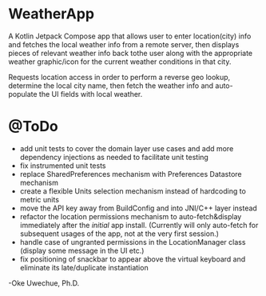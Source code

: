 # WeatherApp
A Kotlin Jetpack Compose app that allows user to enter location(city) info and fetches the local weather info from a remote
server, then displays pieces of relevant weather info back tothe user along with the appropriate weather graphic/icon for the
current weather conditions in that city.

Requests location access in order to perform a reverse geo lookup, determine the local city name, then fetch the weather info and
auto-populate the UI fields with local weather.



# @ToDo
- add unit tests to cover the domain layer use cases and add more dependency injections as needed to facilitate unit testing
- fix instrumented unit tests 
- replace SharedPreferences mechanism with Preferences Datastore mechanism
- create a flexible Units selection mechanism instead of hardcoding to metric units
- move the API key away from BuildConfig and into JNI/C++ layer instead
- refactor the location permissions mechanism to auto-fetch&display immediately after the *initial* app install. (Currently will only auto-fetch for subsequent usages of the app, not at the very first session.)
- handle case of ungranted permissions in the LocationManager class (display some message in the UI etc.)
- fix positioning of snackbar to appear above the virtual keyboard and eliminate its late/duplicate instantiation


-Oke Uwechue, Ph.D.
